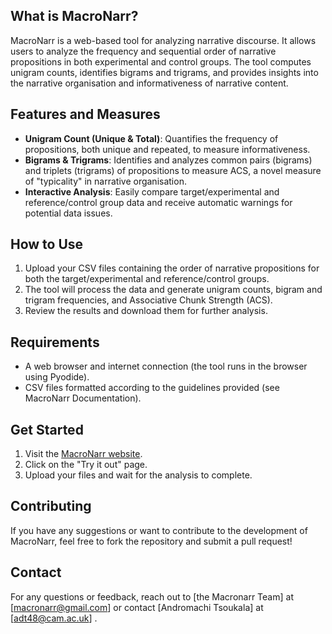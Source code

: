 ## What is MacroNarr? 

MacroNarr is a web-based tool for analyzing narrative discourse. It allows users to analyze the frequency and sequential order of narrative propositions in both experimental and control groups. The tool computes unigram counts, identifies bigrams and trigrams, and provides insights into the narrative organisation and informativeness of narrative content.

## Features and Measures

- **Unigram Count (Unique & Total)**: Quantifies the frequency of propositions, both unique and repeated, to measure informativeness.
- **Bigrams & Trigrams**: Identifies and analyzes common pairs (bigrams) and triplets (trigrams) of propositions to measure ACS, a novel measure of "typicality" in narrative organisation.
- **Interactive Analysis**: Easily compare target/experimental and reference/control group data and receive automatic warnings for potential data issues.

## How to Use

1. Upload your CSV files containing the order of narrative propositions for both the target/experimental and reference/control groups.
2. The tool will process the data and generate unigram counts, bigram and trigram frequencies, and Associative Chunk Strength (ACS).
3. Review the results and download them for further analysis.

## Requirements

- A web browser and internet connection (the tool runs in the browser using Pyodide).
- CSV files formatted according to the guidelines provided (see MacroNarr Documentation).

## Get Started

1. Visit the [MacroNarr website](https://macronarr.github.io/macronarr/index.html).
2. Click on the "Try it out" page.
3. Upload your files and wait for the analysis to complete.

## Contributing

If you have any suggestions or want to contribute to the development of MacroNarr, feel free to fork the repository and submit a pull request!

## Contact

For any questions or feedback, reach out to [the Macronarr Team] at [macronarr@gmail.com] or contact [Andromachi Tsoukala] at [adt48@cam.ac.uk] .
